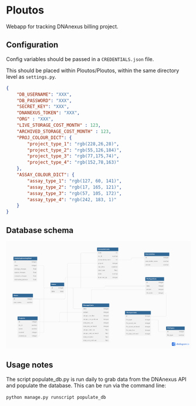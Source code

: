 # Ploutos
Webapp for tracking DNAnexus billing project.

## Configuration
Config variables should be passed in a `CREDENTIALS.json` file.

This should be placed within Ploutos/Ploutos, within the same directory level as `settings.py`.

```json
{
    "DB_USERNAME": "XXX",
    "DB_PASSWORD": "XXX",
    "SECRET_KEY": "XXX",
    "DNANEXUS_TOKEN": "XXX",
    "ORG" : "XXX",
    "LIVE_STORAGE_COST_MONTH" : 123,
    "ARCHIVED_STORAGE_COST_MONTH" : 123,
    "PROJ_COLOUR_DICT": {
        "project_type_1": "rgb(228,26,28)",
        "project_type_2": "rgb(55,126,184)",
        "project_type_3": "rgb(77,175,74)",
        "project_type_4": "rgb(152,78,163)"
    },
    "ASSAY_COLOUR_DICT": {
        "assay_type_1": "rgb(127, 60, 141)",
        "assay_type_2": "rgb(17, 165, 121)",
        "assay_type_3": "rgb(57, 105, 172)",
        "assay_type_4": "rgb(242, 183, 1)"
    }
}
```

## Database schema
![Alt text](/Ploutos_db_schema.png "Ploutos db schema")

## Usage notes
The script populate_db.py is run daily to grab data from the DNAnexus API and populate the database.
This can be run via the command line:

`python manage.py runscript populate_db`

